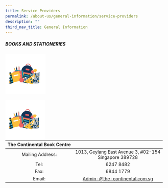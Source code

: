 ```yaml
---
title: Service Providers
permalink: /about-us/general-information/service-providers
description: ""
third_nav_title: General Information
---
```

##### BOOKS AND STATIONERIES

<img src="/images/Books%20and%20Stationeries.png" 
     style="width:25%">

<div>  
<div style="float: left">  
<img src="/images/Books%20and%20Stationeries.png" 
     style="width:40%"> 
</div>  
<div></div>  
</div>

| The Continental Book Centre |  |
|:---:|:---:|
| Mailing Address: | 1013, Geylang East Avenue 3, #02-154 <br>Singapore 389728 |
| Tel: | 6247 8482 |
| Fax: | 6844 1779 |
| Email: | Admin-@the-continental.com.sg |